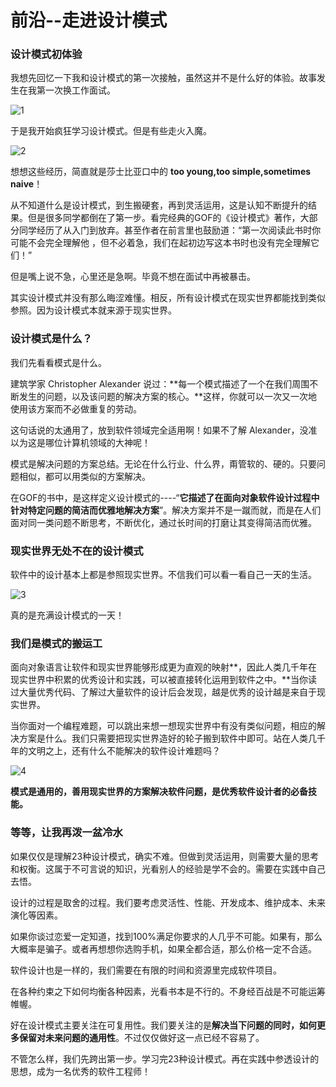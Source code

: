 # 前沿--走进设计模式

### 设计模式初体验

我想先回忆一下我和设计模式的第一次接触，虽然这并不是什么好的体验。故事发生在我第一次换工作面试。

![1](/Users/yimingli/books/design-pattern/前言/1.jpg)

于是我开始疯狂学习设计模式。但是有些走火入魔。

![2](/Users/yimingli/books/design-pattern/前言/2.jpg)

想想这些经历，简直就是莎士比亚口中的 **too young,too simple,sometimes naive**！

从不知道什么是设计模式，到生搬硬套，再到灵活运用，这是认知不断提升的结果。但是很多同学都倒在了第一步。看完经典的GOF的《设计模式》著作，大部分同学经历了从入门到放弃。甚至作者在前言里也鼓励道：“第一次阅读此书时你可能不会完全理解他 ，但不必着急，我们在起初边写这本书时也没有完全理解它们！” 

但是嘴上说不急，心里还是急啊。毕竟不想在面试中再被暴击。

其实设计模式并没有那么晦涩难懂。相反，所有设计模式在现实世界都能找到类似参照。因为设计模式本就来源于现实世界。

### 设计模式是什么？

我们先看看模式是什么。

建筑学家 Christopher Alexander 说过：**每一个模式描述了一个在我们周围不断发生的问题，以及该问题的解决方案的核心。**这样，你就可以一次又一次地使用该方案而不必做重复的劳动。

这句话说的太通用了，放到软件领域完全适用啊！如果不了解 Alexander，没准以为这是哪位计算机领域的大神呢！

模式是解决问题的方案总结。无论在什么行业、什么界，甭管软的、硬的。只要问题相似，都可以用类似的方案解决。

在GOF的书中，是这样定义设计模式的----“**它描述了在面向对象软件设计过程中针对特定问题的简洁而优雅地解决方案**”。解决方案并不是一蹴而就，而是在人们面对同一类问题不断思考，不断优化，通过长时间的打磨让其变得简洁而优雅。

### 现实世界无处不在的设计模式

软件中的设计基本上都是参照现实世界。不信我们可以看一看自己一天的生活。

![3](/Users/yimingli/books/design-pattern/前言/3.jpg)

真的是充满设计模式的一天！

### 我们是模式的搬运工

面向对象语言让软件和现实世界能够形成更为直观的映射**，因此人类几千年在现实世界中积累的优秀设计和实践，可以被直接转化运用到软件之中。**当你读过大量优秀代码、了解过大量软件的设计后会发现，越是优秀的设计越是来自于现实世界。

当你面对一个编程难题，可以跳出来想一想现实世界中有没有类似问题，相应的解决方案是什么。我们只需要把现实世界造好的轮子搬到软件中即可。站在人类几千年的文明之上，还有什么不能解决的软件设计难题吗？

![4](/Users/yimingli/books/design-pattern/前言/4.jpg)

**模式是通用的，善用现实世界的方案解决软件问题，是优秀软件设计者的必备技能。**　

### 等等，让我再泼一盆冷水

如果仅仅是理解23种设计模式，确实不难。但做到灵活运用，则需要大量的思考和权衡。这属于不可言说的知识，光看别人的经验是学不会的。需要在实践中自己去悟。

设计的过程是取舍的过程。我们要考虑灵活性、性能、开发成本、维护成本、未来演化等因素。

如果你谈过恋爱一定知道，找到100%满足你要求的人几乎不可能。如果有，那么大概率是骗子。或者再想想你选购手机，如果全都合适，那么价格一定不合适。

软件设计也是一样的，我们需要在有限的时间和资源里完成软件项目。

在各种约束之下如何均衡各种因素，光看书本是不行的。不身经百战是不可能运筹帷幄。

好在设计模式主要关注在可复用性。我们要关注的是**解决当下问题的同时，如何更多保留对未来问题的通用性**。不过仅仅做好这一点已经不容易了。

不管怎么样，我们先跨出第一步。学习完23种设计模式。再在实践中参透设计的思想，成为一名优秀的软件工程师！ 